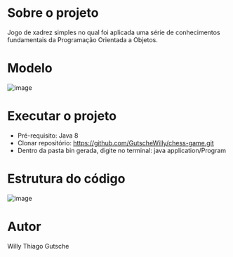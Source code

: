 # Sobre o projeto
Jogo de xadrez simples no qual foi aplicada uma série de conhecimentos fundamentais da Programação Orientada a Objetos.
# Modelo
![image](https://user-images.githubusercontent.com/108245169/210129845-ac1312f5-cd36-4ad9-a7d6-7b9d84372dbf.png)
# Executar o projeto
* Pré-requisito: Java 8
* Clonar repositório: https://github.com/GutscheWilly/chess-game.git
* Dentro da pasta bin gerada, digite no terminal: java application/Program
# Estrutura do código
![image](https://user-images.githubusercontent.com/108245169/210130556-b9217a2c-fe5d-480c-8f71-9f75de703397.png)
# Autor
Willy Thiago Gutsche


